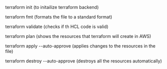 terraform init  (to initailize terraform backend)

terraform fmt (formats the file to a standard format)

terraform validate (checks if th HCL code is valid)

terraform plan (shows the resources that terraform will create in AWS)

terraform apply --auto-approve (applies changes to the resources in the file)

terraform destroy --auto-approve (destroys all the resources automatically)

